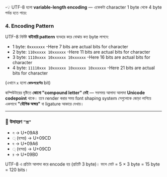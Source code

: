 
-💡 UTF-8 হলো **variable-length encoding**
— একেকটা character 1 byte থেকে 4 byte পর্যন্ত হতে পারে:


### 4. Encoding Pattern
UTF-8 নির্দিষ্ট **বাইনারি pattern** ব্যবহার করে বোঝায় কত byte লাগবে:
- 1 byte: `0xxxxxxx` -Here 7 bits are actual bits for character
- 2 byte: `110xxxxx 10xxxxxx` -Here 11 bits are actual bits for character
- 3 byte: `1110xxxx 10xxxxxx 10xxxxxx` -Here 16 bits are actual bits for character
- 4 byte: `11110xxx 10xxxxxx 10xxxxxx 10xxxxxx` -Here 21  bits are actual bits for character

(এখানে `x` হলো **`কোডপয়েন্টের`** bit)

 
কম্পিউটারের দৃষ্টিতে **কোনো "compound letter" নেই** — সবসময় আলাদা আলাদা **Unicode codepoint** থাকে।
তবে render করার সময় font shaping system সেগুলোকে জোড়া লাগিয়ে একসাথে **"যৌগিক অক্ষর"** বা ligature আকারে দেখায়।

---

### 📌 উদাহরণ `"ন্দ্র"`

* `ন` → U+09A8
* `্` (হসন্ত) → U+09CD
* `দ` → U+09A6
* `্` (হসন্ত) → U+09CD
* `র` → U+09B0

UTF-8 এ প্রতিটা আলাদা করে encode হয় (প্রতিটি 3 byte)।
ফলে মোট = 5 × 3 byte = 15 byte = 120 bits।
